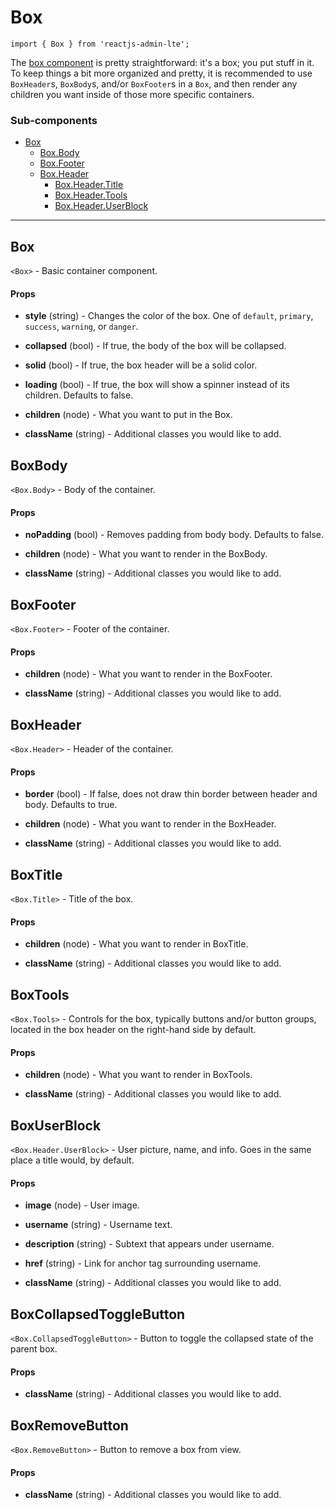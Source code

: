 Box
===

`import { Box } from 'reactjs-admin-lte';`

The [box component][box-component] is pretty straightforward: it's a box; you put stuff in it. To 
keep things a bit more organized and pretty, it is recommended to use `BoxHeader`s, `BoxBody`s, 
and/or `BoxFooter`s in a `Box`, and then render any children you want inside of those more 
specific containers.

### Sub-components
 - [Box](#box)
   - [Box.Body](#boxbody)
   - [Box.Footer](#boxfooter)
   - [Box.Header](#boxheader)
     - [Box.Header.Title](#boxtitle)
     - [Box.Header.Tools](#boxtools)
     - [Box.Header.UserBlock](#boxuserblock)

---

## Box
`<Box>` - Basic container component.

#### Props
  - __style__ (string) - Changes the color of the box. One of `default`, `primary`, `success`, 
  `warning`, or `danger`.
  
  - __collapsed__ (bool) - If true, the body of the box will be collapsed.

  - __solid__ (bool) - If true, the box header will be a solid color.

  - __loading__ (bool) - If true, the box will show a spinner instead of its children. Defaults to false.

  - __children__ (node) - What you want to put in the Box.

  - __className__ (string) - Additional classes you would like to add.

## BoxBody
`<Box.Body>` - Body of the container.

#### Props
 - __noPadding__ (bool) - Removes padding from body body. Defaults to false.

 - __children__ (node) - What you want to render in the BoxBody.

 - __className__ (string) - Additional classes you would like to add.

## BoxFooter
`<Box.Footer>` - Footer of the container.

#### Props
 - __children__ (node) - What you want to render in the BoxFooter.

 - __className__ (string) - Additional classes you would like to add.

## BoxHeader
`<Box.Header>` - Header of the container.

#### Props
 - __border__ (bool) - If false, does not draw thin border between header and body. Defaults to true.

 - __children__ (node) - What you want to render in the BoxHeader.

 - __className__ (string) - Additional classes you would like to add.

## BoxTitle
`<Box.Title>` - Title of the box.

#### Props
 - __children__ (node) - What you want to render in BoxTitle.

 - __className__ (string) - Additional classes you would like to add.

## BoxTools
`<Box.Tools>` - Controls for the box, typically buttons and/or button groups, located in the 
box header on the right-hand side by default.

#### Props
 - __children__ (node) - What you want to render in BoxTools.

 - __className__ (string) - Additional classes you would like to add.

## BoxUserBlock
`<Box.Header.UserBlock>` - User picture, name, and info. Goes in the same place a title would, by
default.

#### Props
 - __image__ (node) - User image.

 - __username__ (string) - Username text.

 - __description__ (string) - Subtext that appears under username.

 - __href__ (string) - Link for anchor tag surrounding username.

 - __className__ (string) - Additional classes you would like to add.

## BoxCollapsedToggleButton
`<Box.CollapsedToggleButton>` - Button to toggle the collapsed state of the parent box.

#### Props

 - __className__ (string) - Additional classes you would like to add.
 
## BoxRemoveButton
`<Box.RemoveButton>` - Button to remove a box from view.

#### Props

 - __className__ (string) - Additional classes you would like to add.

[box-component]: https://almsaeedstudio.com/themes/AdminLTE/documentation/index.html#component-box
